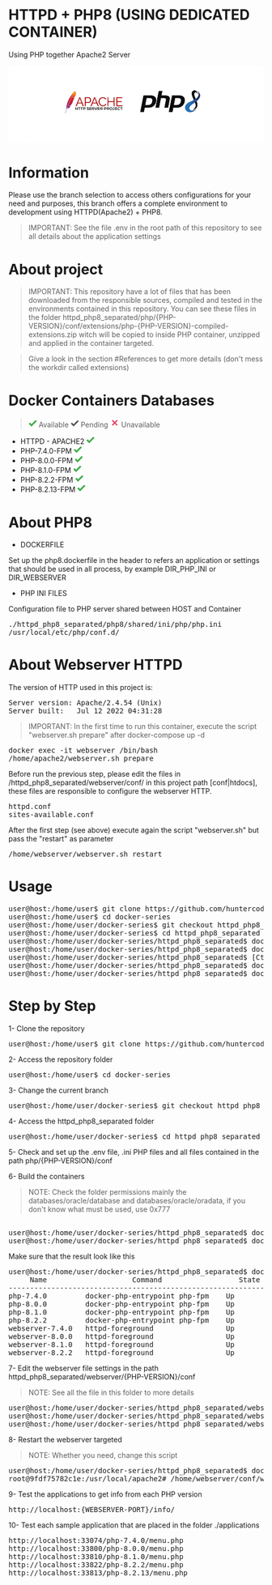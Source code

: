 # HTTPD + PHP8 (USING DEDICATED CONTAINER)
Using PHP together Apache2 Server

![banner.png](httpd_php8_separated/files/media/banner.png)


# Information

Please use the branch selection to access others configurations for your need and purposes, this branch offers
a complete environment to development using HTTPD(Apache2) + PHP8.

> IMPORTANT: See the file .env in the root path of this repository to see all details about the application settings


# About project

> IMPORTANT: This repository have a lot of files that has been downloaded from the responsible sources, compiled and
> tested in the environments contained in this repository. You can see these files in the folder
> httpd_php8_separated/php/{PHP-VERSION}/conf/extensions/php-{PHP-VERSION}-compiled-extensions.zip
> witch will be copied to inside PHP container, unzipped and applied in the container targeted.

> Give a look in the section #References to get more details (don't mess the workdir called extensions)

# Docker Containers Databases

> ![img.png](./httpd_php8_separated/files/media/check-green.png) Available
> ![img.png](./httpd_php8_separated/files/media/check-silver.png) Pending
> ![img.png](./httpd_php8_separated/files/media/unavailable.png) Unavailable

- HTTPD - APACHE2 ![img.png](./httpd_php8_separated/files/media/check-green.png)
- PHP-7.4.0-FPM ![img.png](./httpd_php8_separated/files/media/check-green.png)
- PHP-8.0.0-FPM ![img.png](./httpd_php8_separated/files/media/check-green.png)
- PHP-8.1.0-FPM ![img.png](./httpd_php8_separated/files/media/check-green.png)
- PHP-8.2.2-FPM ![img.png](./httpd_php8_separated/files/media/check-green.png)
- PHP-8.2.13-FPM ![img.png](./httpd_php8_separated/files/media/check-green.png)


# About PHP8

- DOCKERFILE

Set up the php8.dockerfile in the header to refers an application or settings that should be used in all
process, by example DIR_PHP_INI or DIR_WEBSERVER

- PHP INI FILES

Configuration file to PHP server shared between HOST and Container

<pre>
./httpd_php8_separated/php8/shared/ini/php/php.ini
/usr/local/etc/php/conf.d/
</pre>


# About Webserver HTTPD

The version of HTTP used in this project is:

<pre>
Server version: Apache/2.4.54 (Unix)
Server built:   Jul 12 2022 04:31:28
</pre>

> IMPORTANT: In the first time to run this container, execute the script "webserver.sh prepare" after docker-compose up -d

<pre>
docker exec -it webserver /bin/bash
/home/apache2/webserver.sh prepare
</pre>

Before run the previous step, please edit the files in /httpd_php8_separated/webserver/conf/ in this project
path [conf|htdocs], these files are responsible to configure the webserver HTTP.

<pre>
httpd.conf
sites-available.conf
</pre>

After the first step (see above) execute again the script "webserver.sh" but pass the "restart" as parameter

<pre>
/home/webserver/webserver.sh restart
</pre>


# Usage

<pre>
user@host:/home/user$ git clone https://github.com/huntercodexs/docker-series.git .
user@host:/home/user$ cd docker-series
user@host:/home/user/docker-series$ git checkout httpd_php8_separated
user@host:/home/user/docker-series$ cd httpd_php8_separated
user@host:/home/user/docker-series/httpd_php8_separated$ docker network create httpd_php8_separated_network
user@host:/home/user/docker-series/httpd_php8_separated$ docker-compose up --build (in first time)
user@host:/home/user/docker-series/httpd_php8_separated$ [Ctrl+C]
user@host:/home/user/docker-series/httpd_php8_separated$ docker-compose start (in the next times)
user@host:/home/user/docker-series/httpd_php8_separated$ docker-compose ps (check the containers status)
</pre>


# Step by Step

1- Clone the repository
<pre>
user@host:/home/user$ git clone https://github.com/huntercodexs/docker-series.git .
</pre>

2- Access the repository folder
<pre>
user@host:/home/user$ cd docker-series
</pre>

3- Change the current branch
<pre>
user@host:/home/user/docker-series$ git checkout httpd_php8_separated
</pre>

4- Access the httpd_php8_separated folder
<pre>
user@host:/home/user/docker-series$ cd httpd_php8_separated
</pre>

5- Check and set up the .env file, .ini PHP files and all files contained in the path php/{PHP-VERSION}/conf

6- Build the containers

> NOTE: Check the folder permissions mainly the databases/oracle/database and databases/oracle/oradata, if you
> don't know what must be used, use 0x777

<pre>    
user@host:/home/user/docker-series/httpd_php8_separated$ docker network create httpd_php8_separated_network
user@host:/home/user/docker-series/httpd_php8_separated$ docker-compose up --build
</pre>

Make sure that the result look like this
<pre>
user@host:/home/user/docker-series/httpd_php8_separated$ docker-compose ps
     Name                    Command                  State                                             Ports                                       
----------------------------------------------------------------------------------------------------------------------------------------------------
php-7.4.0         docker-php-entrypoint php-fpm    Up             0.0.0.0:9000->9000/tcp,:::9000->9000/tcp                                          
php-8.0.0         docker-php-entrypoint php-fpm    Up             0.0.0.0:9001->9000/tcp,:::9001->9000/tcp                                          
php-8.1.0         docker-php-entrypoint php-fpm    Up             0.0.0.0:9002->9000/tcp,:::9002->9000/tcp                                          
php-8.2.2         docker-php-entrypoint php-fpm    Up             0.0.0.0:9003->9000/tcp,:::9003->9000/tcp                                          
webserver-7.4.0   httpd-foreground                 Up             0.0.0.0:40443->443/tcp,:::40443->443/tcp, 0.0.0.0:33074->80/tcp,:::33074->80/tcp  
webserver-8.0.0   httpd-foreground                 Up             0.0.0.0:41443->443/tcp,:::41443->443/tcp, 0.0.0.0:33800->80/tcp,:::33800->80/tcp  
webserver-8.1.0   httpd-foreground                 Up             0.0.0.0:42443->443/tcp,:::42443->443/tcp, 0.0.0.0:33810->80/tcp,:::33810->80/tcp  
webserver-8.2.2   httpd-foreground                 Up             0.0.0.0:43443->443/tcp,:::43443->443/tcp, 0.0.0.0:33822->80/tcp,:::33822->80/tcp
</pre>

7- Edit the webserver file settings in the path httpd_php8_separated/webserver/{PHP-VERSION}/conf

> NOTE: See all the file in this folder to more details

<pre>
user@host:/home/user/docker-series/httpd_php8_separated/webserver/{PHP-VERSION}/conf$ httpd.conf
user@host:/home/user/docker-series/httpd_php8_separated/webserver/{PHP-VERSION}/conf$ webserver.conf
user@host:/home/user/docker-series/httpd_php8_separated/webserver/{PHP-VERSION}/conf/htdocs$ index.html
</pre>

8- Restart the webserver targeted

> NOTE: Whether you need, change this script

<pre>
user@host:/home/user/docker-series/httpd_php8_separated$ docker exec -it webserver-{PHP-VERSION} /bin/bash
root@9fdf75782c1e:/usr/local/apache2# /home/webserver/conf/webserver-apply-changes-and-restart.sh
</pre>


9- Test the applications to get info from each PHP version
<pre>
http://localhost:{WEBSERVER-PORT}/info/
</pre>

10- Test each sample application that are placed in the folder ./applications
<pre>
http://localhost:33074/php-7.4.0/menu.php
http://localhost:33800/php-8.0.0/menu.php
http://localhost:33810/php-8.1.0/menu.php
http://localhost:33822/php-8.2.2/menu.php
http://localhost:33813/php-8.2.13/menu.php
</pre>
